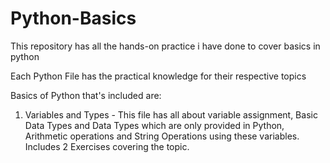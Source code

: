 # Python-Basics
This repository has all the hands-on practice i have done to cover basics in python

Each Python File has the practical knowledge for their respective topics 

Basics of Python that's included are:
1. Variables and Types - This file has all about variable assignment, Basic Data Types and Data Types which are only provided in Python, Arithmetic operations and String Operations using these variables. Includes 2 Exercises covering the topic.
